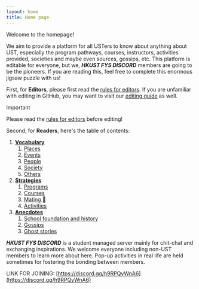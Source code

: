 ```yaml
---
layout: home
title: Home page
---
```


Welcome to the homepage!

We aim to provide a platform for all USTers to know about anything about UST, especially the program pathways, courses, instructors, activities provided, societies and maybe even sources, gossips, etc. This platform is editable for everyone, but we, ***HKUST FYS DISCORD*** members are going to be the pioneers. If you are reading this, feel free to complete this enormous jigsaw puzzle with us!

First, for **Editors**, please first read the [rules for editors]. If you are unfamiliar with editing in GitHub, you may want to visit our [editing guide]() as well.

> [!IMPORTANT]
> 
> Please read the [rules for editors] before editing!

Second, for **Readers**, here's the table of contents:
1. __[Vocabulary]()__
   1. [Places](places/places_list)
   2. [Events]()
   3. [People]()
   4. [Society]()
   5. [Others]()
2. __[Strategies]()__
   1. [Programs]()
   2. [Courses]()
   3. [Mating 👀]()
   4. [Activities]()
3. __[Anecdotes]()__
   1. [School foundation and history]()
   2. [Gossips]()
   3. [Ghost stories]()


***HKUST FYS DISCORD*** is a student managed server mainly for chit-chat and exchanging inspirations. We welcome everyone including non-UST members to learn more about here. Pop-up activities in real life are held sometimes for fostering the bonding between members. 

LINK FOR JOINING: [https://discord.gg/h9RPQyWnA6](https://discord.gg/h9RPQyWnA6)

[Rules for editors]: /meta/index
